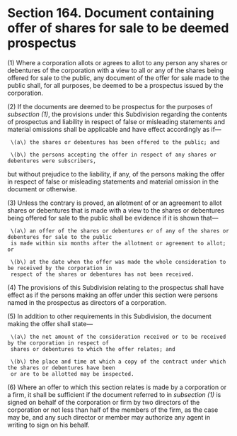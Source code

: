 # Section 164. Document containing offer of shares for sale to be deemed prospectus

\(1\) Where a corporation allots or agrees to allot to any person any shares or debentures of the corporation with a view to all or any of the shares being offered for sale to the public, any document of the offer for sale made to the public shall, for all purposes, be deemed to be a prospectus issued by the corporation.

\(2\) If the documents are deemed to be prospectus for the purposes of _subsection \(1\)_, the provisions under this Subdivision regarding the contents of prospectus and liability in respect of false or misleading statements and material omissions shall be applicable and have effect accordingly as if—

     \(a\) the shares or debentures has been offered to the public; and

     \(b\) the persons accepting the offer in respect of any shares or debentures were subscribers,

but without prejudice to the liability, if any, of the persons making the offer in respect of false or misleading statements and material omission in the document or otherwise.

\(3\) Unless the contrary is proved, an allotment of or an agreement to allot shares or debentures that is made with a view to the shares or debentures being offered for sale to the public shall be evidence if it is shown that—

     \(a\) an offer of the shares or debentures or of any of the shares or debentures for sale to the public  
     is made within six months after the allotment or agreement to allot; or

     \(b\) at the date when the offer was made the whole consideration to be received by the corporation in  
     respect of the shares or debentures has not been received.

\(4\) The provisions of this Subdivision relating to the prospectus shall have effect as if the persons making an offer under this section were persons named in the prospectus as directors of a corporation.

\(5\) In addition to other requirements in this Subdivision, the document making the offer shall state—

     \(a\) the net amount of the consideration received or to be received by the corporation in respect of  
     shares or debentures to which the offer relates; and

     \(b\) the place and time at which a copy of the contract under which the shares or debentures have been  
     or are to be allotted may be inspected.

\(6\) Where an offer to which this section relates is made by a corporation or a firm, it shall be sufficient if the document referred to in _subsection \(1\)_ is signed on behalf of the corporation or firm by two directors of the corporation or not less than half of the members of the firm, as the case may be, and any such director or member may authorize any agent in writing to sign on his behalf.


